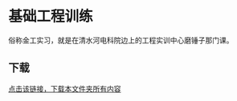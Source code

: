 # 基础工程训练

俗称金工实习，就是在清水河电科院边上的工程实训中心磨锤子那门课。

## 下载

[点击该链接，下载本文件夹所有内容](https://xovee.github.io/gitzip/?https://github.com/Xovee/uestc-course/tree/master/课程目录/基础工程训练)